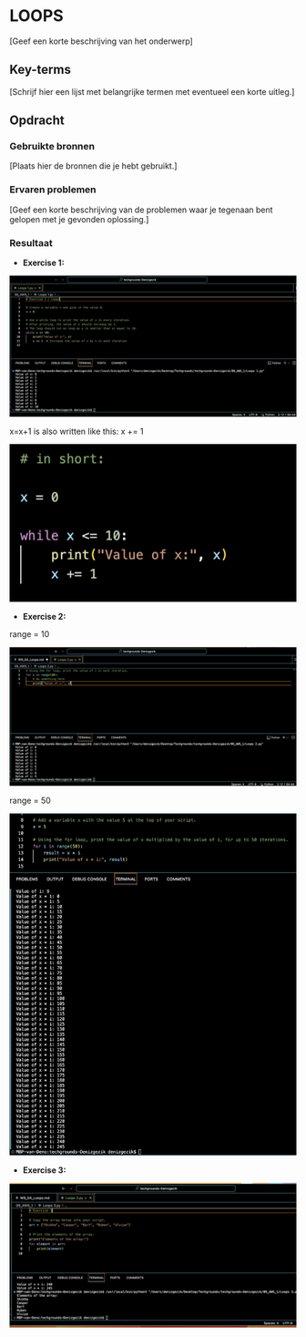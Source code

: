 # LOOPS

[Geef een korte beschrijving van het onderwerp]

## Key-terms
[Schrijf hier een lijst met belangrijke termen met eventueel een korte uitleg.]

## Opdracht
### Gebruikte bronnen
[Plaats hier de bronnen die je hebt gebruikt.]

### Ervaren problemen
[Geef een korte beschrijving van de problemen waar je tegenaan bent gelopen met je gevonden oplossing.]

### Resultaat

- <b>Exercise 1:</b>


![Alt text](<09_includes/Loops 1.png>)

x=x+1 is also written like this:  x += 1

![Alt text](<09_includes/exercise 1 (in short).png>)


- <b>Exercise 2: </b>

range = 10

![Alt text](<09_includes/range (10).png>)

range = 50 

![Alt text](09_includes/range(50).png)

- <b>Exercise 3:</b>

![Alt text](<09_includes/Loops Exercise 3.png>)